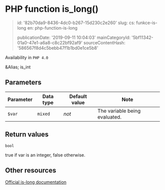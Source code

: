 PHP function is_long()
======================

> id: '82b70da9-8436-4dc0-b267-15d230c2e260'
> slug:
> 	cs: funkce-is-long
> 	en: php-function-is-long
> 
> publicationDate: '2019-09-11 10:04:03'
> mainCategoryId: '5bf11342-01a0-47e1-a6a8-c8c22bf92af9'
> sourceContentHash: '586567f8d4c5bebb47f1b1bd0e1ce5b8'

Availability in `PHP 4.0`

&Alias; <function>is_int</function>


Parameters
--------------

| Parameter | Data type | Default value | Note |
|-----|-----|-----|-----|
| `$var` | `mixed` | *not* | The variable being evaluated. |


Return values
----------------

`bool`

true if var is an integer,
false otherwise.

Other resources
------------

[Official is-long documentation](https://www.php.net/manual/en/function.is-long.php)
